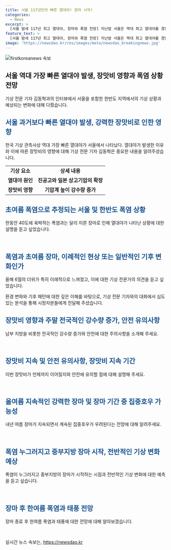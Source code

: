 ```yaml
---
title: 서울 117년만의 빠른 열대야! 장마 시작!
categories:
  - News
excerpt: >
  [서울 밤새 117년 최고 열대야, 장마와 폭염 전망] 지난밤 서울은 역대 최고 열대야를 경험했는데, 끈적끈적한 더위로 잠을 설친 사람들도 많았다. 폭염과 장마가 만나 열대야가 나타난 이유, 이례적인 폭염과 장마의 원인, 장마로 인한 집중호우 등에 대해 기상전문기자 김동혁과 함께 알아보자. 현재 제주와 남부지방에서는 장맛비가 이어지고 있어 구체적인 상황과 안전 수칙에 대해서도 살펴볼 예정이다.
feature_text: >
  [서울 밤새 117년 최고 열대야, 장마와 폭염 전망] 지난밤 서울은 역대 최고 열대야를 경험했는데, 끈적끈적한 더위로 잠을 설친 사람들도 많았다. 폭염과 장마가 만나 열대야가 나타난 이유, 이례적인 폭염과 장마의 원인, 장마로 인한 집중호우 등에 대해 기상전문기자 김동혁과 함께 알아보자. 현재 제주와 남부지방에서는 장맛비가 이어지고 있어 구체적인 상황과 안전 수칙에 대해서도 살펴볼 예정이다.
image: 'https://newsdao.kr/res/images/meta/newsdao_breakingnews.jpg'
---
```


<p><img src="https://newsdao.kr/res/images/meta/newsdao_breakingnews.jpg" alt="firstkoreanews 속보" /></p>

<h2 data-ke-size="size26">서울 역대 가장 빠른 열대야 발생, 장맛비 영향과 폭염 상황 전망</h2>

<p>기상 전문 기자 김동혁과의 인터뷰에서 서울을 포함한 한반도 지역에서의 기상 상황과 예상되는 변화에 대해 다뤘습니다.</p>

<h2><b><span style="color: #1a5490;">서울 과거보다 빠른 열대야 발생, 강력한 장맛비로 인한 영향</span></b></h2>

<p>한국 기상 관측사상 역대 가장 빠른 열대야가 서울에서 나타났다. 열대야가 발생한 이유와 이에 따른 장맛비의 영향에 대해 기상 전문 기자 김동혁은 중요한 내용을 알려주셨습니다.</p>

<table>
    <tr>
        <td style="text-align: center; height: 17px;"><b>기상 요소</b></td>
        <td style="text-align: center; height: 17px;"><b>상세 내용</b></td>
    </tr>
    <tr>
        <td style="text-align: center; height: 17px;"><b>열대야 원인</b></td>
        <td style="text-align: center; height: 17px;"><b>진공고와 일본 상고기압의 확장</b></td>
    </tr>
    <tr>
        <td style="text-align: center; height: 17px;"><b>장맛비 영향</b></td>
        <td style="text-align: center; height: 17px;"><b>기압계 높이 강수량 증가</b></td>
    </tr>
</table>

<h2><b><span style="color: #1a5490;">초여름 폭염으로 추정되는 서울 및 한반도 폭염 상황</span></b></h2>

<p>한동안 40도에 육박하는 폭염과는 달리 이른 장마로 인해 열대야가 나타난 상황에 대한 설명을 듣고 싶었습니다.</p>

<p data-ke-size="size16">&nbsp;</p>

<h2><b><span style="color: #1a5490;">폭염과 초여름 장마, 이례적인 현상 또는 일반적인 기후 변화인가</span></b></h2>

<p>올해 6월의 더위가 특히 이례적으로 느껴졌고, 이에 대한 기상 전문가의 의견을 듣고 싶었습니다.</p>

<p data-ke-size="size16">환경 변화와 기후 패턴에 대한 깊은 이해를 바탕으로, 기상 전문 기자와의 대화에서 심도 있는 분석을 통해 시청자분들에게 전달해 주셨습니다.</p>

<h2><b><span style="color: #1a5490;">장맛비 영향과 주말 전국적인 강수량 증가, 안전 유의사항</span></b></h2>

<p>남부 지방을 비롯한 전국적인 강수량 증가와 안전에 대한 주의사항을 소개해 주세요.</p>

<p data-ke-size="size16">&nbsp;</p>

<h2><b><span style="color: #1a5490;">장맛비 지속 및 안전 유의사항, 장맛비 지속 기간</span></b></h2>

<p>이번 장맛비가 언제까지 이어질지와 안전에 유의할 점에 대해 설명해 주세요.</p>

<p data-ke-size="size16">&nbsp;</p>

<h2><b><span style="color: #1a5490;">올여름 지속적인 강력한 장마 및 장마 기간 중 집중호우 가능성</span></b></h2>

<p>내년 여름 장마가 지속되면서 계속된 집중호우가 우려된다는 전망에 대해 알려주세요.</p>

<p data-ke-size="size16">&nbsp;</p>

<h2><b><span style="color: #1a5490;">폭염 누그러지고 중부지방 장마 시작, 전반적인 기상 변화 예상</span></b></h2>

<p>폭염이 누그러지고 중부지방의 장마가 시작하는 시점과 전반적인 기상 변화에 대한 예측을 듣고 싶습니다.</p>

<p data-ke-size="size16">&nbsp;</p>

<h2><b><span style="color: #1a5490;">장마 후 한여름 폭염과 태풍 전망</span></b></h2>

<p>장마 종료 후 한여름 폭염과 태풍에 대한 전망에 대해 알아보겠습니다.</p>

<p data-ke-size="size16">&nbsp;</p>
실시간 뉴스 속보는, <a href="https://newsdao.kr" rel="dofollow">https://newsdao.kr</a>


